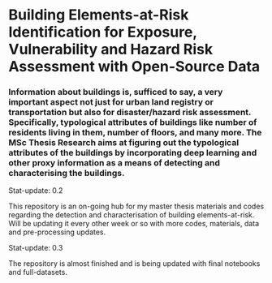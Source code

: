 # Building Elements-at-Risk Identification for Exposure, Vulnerability and Hazard Risk Assessment with Open-Source Data



### Information about buildings is, sufficed to say, a very important aspect not just for urban land registry or transportation but also for disaster/hazard risk assessment. Specifically, typological attributes of buildings like number of residents living in them, number of floors, and many more. The MSc Thesis Research aims at figuring out the typological attributes of the buildings by incorporating deep learning and other proxy information as a means of detecting and characterising the buildings.

Stat-update: 0.2

This repository is an on-going hub for my master thesis materials and codes regarding the detection and characterisation of building elements-at-risk. Will be updating it every other week or so with more codes, materials, data and pre-processing updates.

Stat-update: 0.3

The repository is almost finished and is being updated with final notebooks and full-datasets. 



